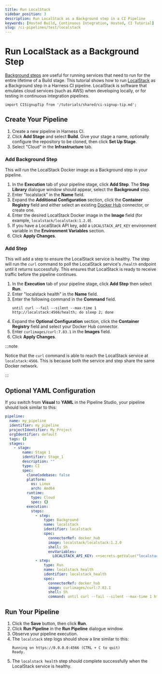 ```yaml
---
title: Run LocalStack
sidebar_position: 3
description: Run LocalStack as a Background step in a CI Pipeline
keywords: [Hosted Build, Continuous Integration, Hosted, CI Tutorial]
slug: /ci-pipelines/test/localstack
---
```


# Run LocalStack as a Background Step

[Background steps](/docs/continuous-integration/use-ci/manage-dependencies/background-step-settings) are useful for running services that need to run for the entire lifetime of a Build stage. This tutorial shows how to run [LocalStack](https://localstack.cloud/) as a Background step in a Harness CI pipeline. LocalStack is software that emulates cloud services (such as AWS) when developing locally, or for testing in continuous integration pipelines.

```mdx-code-block
import CISignupTip from '/tutorials/shared/ci-signup-tip.md';
```

<CISignupTip />

## Create Your Pipeline

1. Create a new pipeline in Harness CI.
2. Click **Add Stage** and select **Build**. Give your stage a name, optionally configure the repository to be cloned, then click **Set Up Stage**.
3. Select "Cloud" in the **Infrastructure** tab.

### Add Background Step

This will run the LocalStack Docker image as a Background step in your pipeline.

1. In the **Execution** tab of your pipeline stage, click **Add Step**. The **Step Library** dialogue window should appear, select the **Background** step.
2. Enter "localstack" in the **Name** field.
3. Expand the **Additional Configuration** section, click the **Container Registry** field and either select an existing [Docker Hub](https://hub.docker.com/) connector, or create one.
4. Enter the desired LocalStack Docker image in the **Image** field (for example, `localstack/localstack:1.2.0`).
5. If you have a LocalStack API key, add a `LOCALSTACK_API_KEY` environment variable in the **Environment Variables** section.
6. Click **Apply Changes**.

### Add Step

This will add a step to ensure the LocalStack service is healthy. The step will run the `curl` command to poll the LocalStack service's `/health` endpoint until it returns successfully. This ensures that LocalStack is ready to receive traffic before the pipeline continues.

1. In the **Execution** tab of your pipeline stage, click **Add Step** then select **Run**.
2. Enter "localstack health" in the **Name** field.
3. Enter the following command in the **Command** field.
   ```
   until curl --fail --silent --max-time 1 http://localstack:4566/health; do sleep 2; done
   ```
4. Expand the **Optional Configuration** section, click the **Container Registry** field and select your Docker Hub connector.
5. Enter `curlimages/curl:7.83.1` in the **Images** field.
6. Click **Apply Changes**.

:::note

Notice that the `curl` command is able to reach the LocalStack service at `localstack:4566`. This is because both the service and step share the same Docker network.

:::

## Optional YAML Configuration

If you switch from **Visual** to **YAML** in the Pipeline Studio, your pipeline should look similar to this:

```yaml
pipeline:
  name: my_pipeline
  identifier: my_pipeline
  projectIdentifier: My_Project
  orgIdentifier: default
  tags: {}
  stages:
    - stage:
        name: Stage 1
        identifier: Stage_1
        description: ""
        type: CI
        spec:
          cloneCodebase: false
          platform:
            os: Linux
            arch: Amd64
          runtime:
            type: Cloud
            spec: {}
          execution:
            steps:
              - step:
                  type: Background
                  name: localstack
                  identifier: localstack
                  spec:
                    connectorRef: docker_hub
                    image: localstack/localstack:1.2.0
                    shell: Sh
                    envVariables:
                      LOCALSTACK_API_KEY: <+secrets.getValue("localstack-api-key")>
              - step:
                  type: Run
                  name: localstack health
                  identifier: localstack_health
                  spec:
                    connectorRef: docker_hub
                    image: curlimages/curl:7.83.1
                    shell: Sh
                    command: until curl --fail --silent --max-time 1 http://localstack:4566/health; do sleep 2; done
```

## Run Your Pipeline

1. Click the **Save** button, then click **Run**.
2. Click **Run Pipeline** in the **Run Pipeline** dialogue window.
3. Observe your pipeline execution.
4. The `localstack` step logs should show a line similar to this:
   ```
   Running on https://0.0.0.0:4566 (CTRL + C to quit)
   Ready.
   ```
5. The `localstack health` step should complete successfully when the LocalStack service is healthy.
